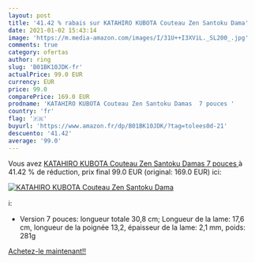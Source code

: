 ```yaml
---
layout: post
title: '41.42 % rabais sur KATAHIRO KUBOTA Couteau Zen Santoku Dama'
date: 2021-01-02 15:43:14
image: 'https://m.media-amazon.com/images/I/31U++I3XViL._SL200_.jpg'
comments: true
category: ofertas
author: ring
slug: 'B01BK10JDK-fr'
actualPrice: 99.0 EUR
currency: EUR
price: 99.0
comparePrice: 169.0 EUR
prodname: 'KATAHIRO KUBOTA Couteau Zen Santoku Damas  7 pouces '
country: 'fr'
flag: '🇫🇷'
buyurl: 'https://www.amazon.fr/dp/B01BK10JDK/?tag=tolees0d-21'
descuento: '41.42'
average: '99.0'
---
```


Vous avez [KATAHIRO KUBOTA Couteau Zen Santoku Damas  7 pouces ](https://www.amazon.fr/dp/B01BK10JDK/?tag=tolees0d-21)  à  41.42 % de réduction, prix final  99.0 EUR (original: 169.0 EUR) ici:

[![KATAHIRO KUBOTA Couteau Zen Santoku Dama](https://m.media-amazon.com/images/I/31U++I3XViL._SL200_.jpg)](https://www.amazon.fr/dp/B01BK10JDK/?tag=tolees0d-21)

ℹ️:

- Version 7 pouces: longueur totale 30,8 cm; Longueur de la lame: 17,6 cm, longueur de la poignée 13,2, épaisseur de la lame: 2,1 mm, poids: 281g

[Achetez-le maintenant!!](https://www.amazon.fr/dp/B01BK10JDK/?tag=tolees0d-21)
